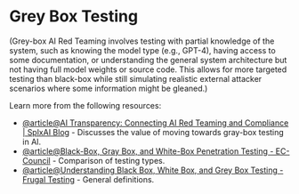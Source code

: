 # Grey Box Testing

(Grey-box AI Red Teaming involves testing with partial knowledge of the system, such as knowing the model type (e.g., GPT-4), having access to some documentation, or understanding the general system architecture but not having full model weights or source code. This allows for more targeted testing than black-box while still simulating realistic external attacker scenarios where some information might be gleaned.)

Learn more from the following resources:

- [@article@AI Transparency: Connecting AI Red Teaming and Compliance | SplxAI Blog](https://splx.ai/blog/ai-transparency-connecting-ai-red-teaming-and-compliance) - Discusses the value of moving towards gray-box testing in AI.
- [@article@Black-Box, Gray Box, and White-Box Penetration Testing - EC-Council](https://www.eccouncil.org/cybersecurity-exchange/penetration-testing/black-box-gray-box-and-white-box-penetration-testing-importance-and-uses/) - Comparison of testing types.
- [@article@Understanding Black Box, White Box, and Grey Box Testing - Frugal Testing](https://www.frugaltesting.com/blog/understanding-black-box-white-box-and-grey-box-testing-in-software-testing) - General definitions.
